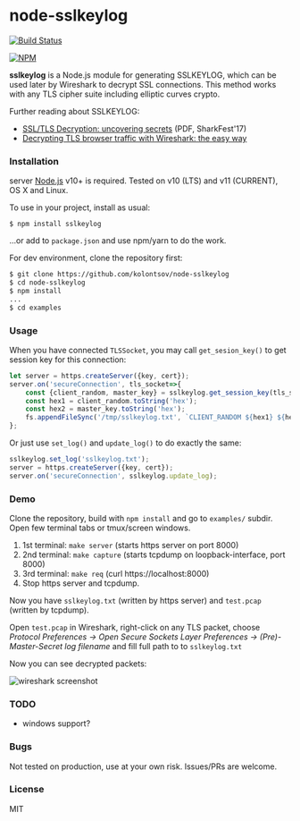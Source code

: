# node-sslkeylog

[![Build Status](https://travis-ci.org/kolontsov/node-sslkeylog.svg?branch=master)](https://travis-ci.org/kolontsov/node-sslkeylog)

[![NPM](https://nodei.co/npm/sslkeylog.png)](https://nodei.co/npm/sslkeylog/)

**sslkeylog** is a Node.js module for generating SSLKEYLOG, which can be used later by Wireshark to decrypt SSL connections. This method works with any TLS cipher suite including elliptic curves crypto.

Further reading about SSLKEYLOG:

* [SSL/TLS Decryption: uncovering secrets](https://sharkfesteurope.wireshark.org/assets/presentations17eu/15.pdf) (PDF, SharkFest'17)
* [Decrypting TLS browser traffic with Wireshark: the easy way](https://jimshaver.net/2015/02/11/decrypting-tls-browser-traffic-with-wireshark-the-easy-way/)

### Installation
server
[Node.js](https://nodejs.org/) v10+ is required. Tested on v10 (LTS) and v11 (CURRENT), OS X and Linux.

To use in your project, install as usual:

```$ npm install sslkeylog```

...or add to `package.json` and use npm/yarn to do the work.

For dev environment, clone the repository first:

```sh
$ git clone https://github.com/kolontsov/node-sslkeylog
$ cd node-sslkeylog
$ npm install
...
$ cd examples
```

### Usage

When you have connected `TLSSocket`, you may call `get_sesion_key()` to get session key for this connection:

```javascript
let server = https.createServer({key, cert});
server.on('secureConnection', tls_socket=>{
    const {client_random, master_key} = sslkeylog.get_session_key(tls_socket);
    const hex1 = client_random.toString('hex');
    const hex2 = master_key.toString('hex');
    fs.appendFileSync('/tmp/sslkeylog.txt', `CLIENT_RANDOM ${hex1} ${hex2}\n`);
};
``` 

Or just use `set_log()` and `update_log()` to do exactly the same:

```javascript
sslkeylog.set_log('sslkeylog.txt');
server = https.createServer({key, cert});
server.on('secureConnection', sslkeylog.update_log);
```

### Demo

Clone the repository, build with `npm install` and go to `examples/` subdir. Open few terminal tabs or tmux/screen windows.

1. 1st terminal: `make server` (starts https server on port 8000)
2. 2nd terminal: `make capture` (starts tcpdump on loopback-interface, port 8000)
3. 3rd terminal: `make req` (curl https://localhost:8000)
4. Stop https server and tcpdump.

Now you have `sslkeylog.txt` (written by https server) and `test.pcap` (written by tcpdump).

Open `test.pcap` in Wireshark, right-click on any TLS packet, choose *Protocol Preferences &rarr; Open Secure Sockets Layer Preferences &rarr; (Pre)-Master-Secret log filename* and fill full path to to `sslkeylog.txt`

Now you can see decrypted packets:

![wireshark screenshot](https://cdn.jsdelivr.net/gh/kolontsov/node-sslkeylog/wireshark.png)

### TODO

- windows support?

### Bugs

Not tested on production, use at your own risk. Issues/PRs are welcome.

### License

MIT
